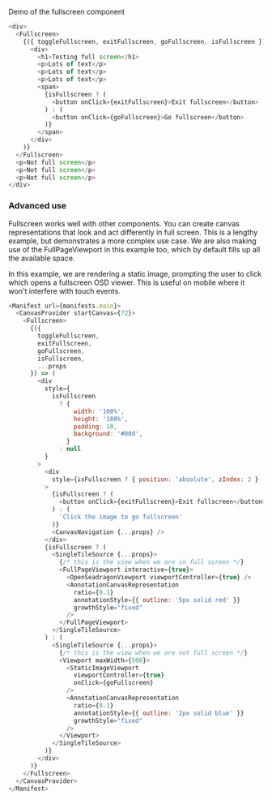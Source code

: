Demo of the fullscreen component

```js
<div>
  <Fullscreen>
    {({ toggleFullscreen, exitFullscreen, goFullscreen, isFullscreen }) => (
      <div>
        <h1>Testing full screen</h1>
        <p>Lots of text</p>
        <p>Lots of text</p>
        <p>Lots of text</p>
        <span>
          {isFullscreen ? (
            <button onClick={exitFullscreen}>Exit fullscreen</button>
          ) : (
            <button onClick={goFullscreen}>Go fullscreen</button>
          )}
        </span>
      </div>
    )}
  </Fullscreen>
  <p>Not full screen</p>
  <p>Not full screen</p>
  <p>Not full screen</p>
</div>
```

### Advanced use

Fullscreen works well with other components. You can create canvas representations
that look and act differently in full screen. This is a lengthy example, but demonstrates
a more complex use case. We are also making use of the FullPageViewport in this example too,
which by default fills up all the available space.

In this example, we are rendering a static image, prompting the user to click which opens
a fullscreen OSD viewer. This is useful on mobile where it won't interfere with touch events.

```js
<Manifest url={manifests.main}>
  <CanvasProvider startCanvas={72}>
    <Fullscreen>
      {({
        toggleFullscreen,
        exitFullscreen,
        goFullscreen,
        isFullscreen,
        ...props
      }) => (
        <div
          style={
            isFullscreen
              ? {
                  width: '100%',
                  height: '100%',
                  padding: 10,
                  background: '#000',
                }
              : null
          }
        >
          <div
            style={isFullscreen ? { position: 'absolute', zIndex: 2 } : null}
          >
            {isFullscreen ? (
              <button onClick={exitFullscreen}>Exit fullscreen</button>
            ) : (
              'Click the image to go fullscreen'
            )}
            <CanvasNavigation {...props} />
          </div>
          {isFullscreen ? (
            <SingleTileSource {...props}>
              {/* this is the view when we are in full screen */}
              <FullPageViewport interactive={true}>
                <OpenSeadragonViewport viewportController={true} />
                <AnnotationCanvasRepresentation
                  ratio={0.1}
                  annotationStyle={{ outline: '5px solid red' }}
                  growthStyle="fixed"
                />
              </FullPageViewport>
            </SingleTileSource>
          ) : (
            <SingleTileSource {...props}>
              {/* this is the view when we are not full screen */}
              <Viewport maxWidth={500}>
                <StaticImageViewport
                  viewportController={true}
                  onClick={goFullscreen}
                />
                <AnnotationCanvasRepresentation
                  ratio={0.1}
                  annotationStyle={{ outline: '2px solid blue' }}
                  growthStyle="fixed"
                />
              </Viewport>
            </SingleTileSource>
          )}
        </div>
      )}
    </Fullscreen>
  </CanvasProvider>
</Manifest>
```
